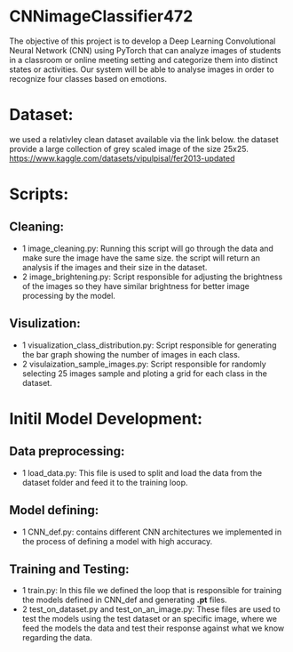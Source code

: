 # CNNimageClassifier472
The objective of this project is to develop a Deep Learning Convolutional Neural Network (CNN)
using PyTorch that can analyze images of students in a classroom or online meeting setting and
categorize them into distinct states or activities. Our system will be able to analyse images in
order to recognize four classes based on emotions.

# Dataset:
we used a relativley clean dataset available via the link below. the dataset provide a large collection of grey scaled image of the size 25x25.
https://www.kaggle.com/datasets/vipulpisal/fer2013-updated

# Scripts:
## Cleaning: 
- 1 image_cleaning.py:
  Running this script will go through the data and make sure the image have the same size. the script will return an analysis if the images and their size in the dataset.
- 2 image_brightening.py: Script responsible for adjusting the brightness of the images so they have similar brightness for better image processing by the model.
## Visulization:
- 1 visualization_class_distribution.py:
  Script responsible for generating the bar graph showing the number of images in each class.
- 2 visulaization_sample_images.py:
  Script responsible for randomly selecting 25 images sample and ploting a grid for each class in the dataset.

# Initil Model Development:
## Data preprocessing: 
- 1 load_data.py:
  This file is used to split and load the data from the dataset folder and feed it to the training loop.
## Model defining: 
- 1 CNN_def.py:
contains different CNN architectures we implemented in the process of defining a model with high accuracy.
## Training and Testing: 
- 1 train.py:
  In this file we defined the loop that is responsible for training the models defined in CNN_def and generating **.pt** files.
- 2 test_on_dataset.py and test_on_an_image.py:
  These files are used to test the models using the test dataset or an specific image, where we feed the models the data and test their response against what we know regarding the data.
